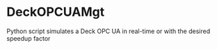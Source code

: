 # DeckOPCUAMgt
Python script simulates a Deck OPC UA in real-time or with the desired speedup factor
